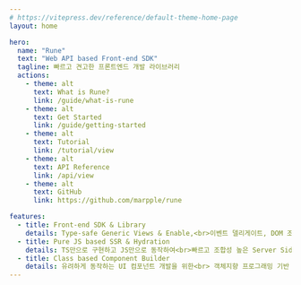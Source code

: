```yaml
---
# https://vitepress.dev/reference/default-theme-home-page
layout: home

hero:
  name: "Rune"
  text: "Web API based Front-end SDK"
  tagline: 빠르고 견고한 프론트엔드 개발 라이브러리
  actions:
    - theme: alt
      text: What is Rune?
      link: /guide/what-is-rune
    - theme: alt
      text: Get Started
      link: /guide/getting-started
    - theme: alt
      text: Tutorial
      link: /tutorial/view
    - theme: alt
      text: API Reference
      link: /api/view
    - theme: alt
      text: GitHub
      link: https://github.com/marpple/rune

features:
  - title: Front-end SDK & Library
    details: Type-safe Generic Views & Enable,<br>이벤트 델리게이트, DOM 조작 라이브러리
  - title: Pure JS based SSR & Hydration
    details: TS만으로 구현하고 JS만으로 동작하여<br>빠르고 조합성 높은 Server Side Rendering
  - title: Class based Component Builder
    details: 유려하게 동작하는 UI 컴포넌트 개발을 위한<br> 객체지향 프로그래밍 기반 아키텍쳐 제공
---
```

